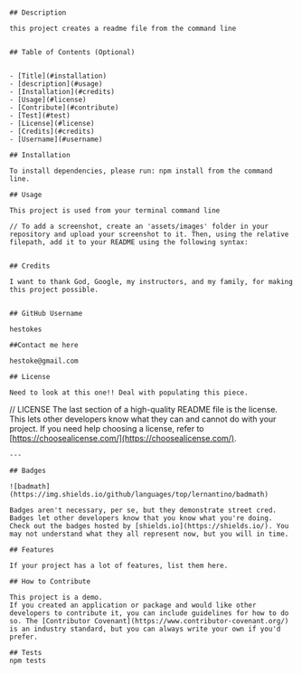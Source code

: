 # <professional README generator>

    ## Description
    
    this project creates a readme file from the command line

    
    ## Table of Contents (Optional)
    
    
    - [Title](#installation)
    - [description](#usage)
    - [Installation](#credits)
    - [Usage](#license)
    - [Contribute](#contribute)
    - [Test](#test)
    - [License](#license)
    - [Credits](#credits)
    - [Username](#username)
    
    ## Installation
    
    To install dependencies, please run: npm install from the command line.
    
    ## Usage
    
    This project is used from your terminal command line
    
    // To add a screenshot, create an 'assets/images' folder in your repository and upload your screenshot to it. Then, using the relative filepath, add it to your README using the following syntax:
    
    
    ## Credits
    
    I want to thank God, Google, my instructors, and my family, for making this project possible.

    
    ## GitHub Username

    hestokes

    ##Contact me here

    hestoke@gmail.com

    ## License
    
    Need to look at this one!! Deal with populating this piece.
// LICENSE
    The last section of a high-quality README file is the license. This lets other developers know what they can and cannot do with your project. If you need help choosing a license, refer to [https://choosealicense.com/](https://choosealicense.com/).
    
    ---
    
    ## Badges
    
    ![badmath](https://img.shields.io/github/languages/top/lernantino/badmath)
    
    Badges aren't necessary, per se, but they demonstrate street cred. Badges let other developers know that you know what you're doing. Check out the badges hosted by [shields.io](https://shields.io/). You may not understand what they all represent now, but you will in time.
    
    ## Features
    
    If your project has a lot of features, list them here.
    
    ## How to Contribute
    
    This project is a demo. 
    If you created an application or package and would like other developers to contribute it, you can include guidelines for how to do so. The [Contributor Covenant](https://www.contributor-covenant.org/) is an industry standard, but you can always write your own if you'd prefer.
    
    ## Tests
    npm tests
    